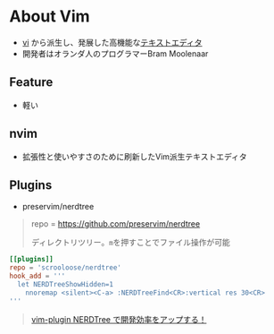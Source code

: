 # About Vim

- [vi](https://ja.wikipedia.org/wiki/Vi) から派生し、発展した高機能な[テキストエディタ](https://ja.wikipedia.org/wiki/テキストエディタ)
- 開発者はオランダ人のプログラマーBram Moolenaar

## Feature

- 軽い

## nvim

- 拡張性と使いやすさのために刷新したVim派生テキストエディタ

## Plugins

- preservim/nerdtree

> repo = https://github.com/preservim/nerdtree
>
> ディレクトリツリー。`m`を押すことでファイル操作が可能

```toml
[[plugins]]
repo = 'scrooloose/nerdtree'
hook_add = '''
  let NERDTreeShowHidden=1
    nnoremap <silent><C-a> :NERDTreeFind<CR>:vertical res 30<CR>
'''
```

> [vim-plugin NERDTree で開発効率をアップする！](https://qiita.com/zwirky/items/0209579a635b4f9c95ee)


